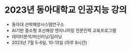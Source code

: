 # 2023년 동아대학교 인공지능 강의
- 동아대 선박해양시스템연구소
- AI기반 중소형 조선해양 엔지니어링 전문인력 교육프로그램
- 데이터분석/머신러닝/딥러닝
- 2023년 7월 5-6일, 10-13일 (하루 8시간)
